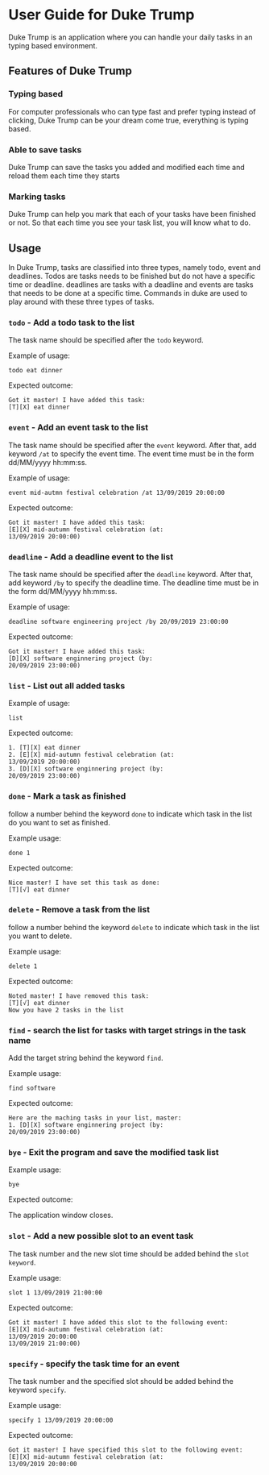 # User Guide for Duke Trump

Duke Trump is an application where you can handle your daily tasks in an typing based environment.

## Features of Duke Trump

### Typing based

For computer professionals who can type fast and prefer typing instead of clicking, Duke Trump can be your dream come true, everything is typing based. 

### Able to save tasks

Duke Trump can save the tasks you added and modified each time and reload them each time they starts

### Marking tasks

Duke Trump can help you mark that each of your tasks have been finished or not. So that each time you see your task list, you will know what to do.

## Usage

In Duke Trump, tasks are classified into three types, namely todo, event and deadlines. Todos are tasks needs to be finished but do not have a specific time or deadline. deadlines are tasks with a deadline and events are tasks that needs to be done at a specific time. Commands in duke are used to play around with these three types of tasks.

### `todo` - Add a todo task to the list

The task name should be specified after the `todo` keyword.

Example of usage: 

`todo eat dinner`

Expected outcome:

`Got it master! I have added this task:` <br />
  `[T][X] eat dinner`
  
### `event` - Add an event task to the list

The task name should be specified after the `event` keyword. After that,
add keyword `/at` to specify the event time. The event time must be in the 
form dd/MM/yyyy hh:mm:ss.

Example of usage:

`event mid-autmn festival celebration /at 13/09/2019 20:00:00`

Expected outcome:

`Got it master! I have added this task:` <br />
  `[E][X] mid-autumn festival celebration (at:` <br />
  `13/09/2019 20:00:00)`

### `deadline` - Add a deadline event to the list

The task name should be specified after the `deadline` keyword. After that,
add keyword `/by` to specify the deadline time. The deadline time must be in the 
form dd/MM/yyyy hh:mm:ss.

Example of usage:

`deadline software engineering project /by 20/09/2019 23:00:00`

Expected outcome:

`Got it master! I have added this task:` <br />
  `[D][X] software enginnering project (by:` <br/>
  `20/09/2019 23:00:00)`
  
### `list` - List out all added tasks

Example of usage:

`list`

Expected outcome:

`1. [T][X] eat dinner`<br />
`2. [E][X] mid-autumn festival celebration (at:` <br />
   `13/09/2019 20:00:00)` <br />
`3. [D][X] software enginnering project (by:` <br/>
   `20/09/2019 23:00:00)`
 
### `done` - Mark a task as finished
follow a number behind the keyword `done` to indicate which task in the list do you want to set as finished.

Example usage:

`done 1`

Expected outcome:

`Nice master! I have set this task as done:` <br />
`[T][√] eat dinner`

### `delete` - Remove a task from the list
follow a number behind the keyword `delete` to indicate which task in the list you want to delete.

Example usage:

`delete 1`

Expected outcome:

`Noted master! I have removed this task:` <br />
`[T][√] eat dinner` <br />
`Now you have 2 tasks in the list`

### `find` - search the list for tasks with target strings in the task name
Add the target string behind the keyword `find`.

Example usage:

`find software`

Expected outcome:

`Here are the maching tasks in your list, master:` <br />
`1. [D][X] software enginnering project (by:` <br/>
   `20/09/2019 23:00:00)`

### `bye` - Exit the program and save the modified task list

Example usage:

`bye`

Expected outcome:

The application window closes.

### `slot` - Add a new possible slot to an event task

The task number and the new slot time should be added behind the `slot keyword`.

Example usage:

`slot 1 13/09/2019 21:00:00`

Expected outcome:

`Got it master! I have added this slot to the following event:` <br />
`[E][X] mid-autumn festival celebration (at:` <br />
`13/09/2019 20:00:00` <br />
`13/09/2019 21:00:00)`

### `specify` - specify the task time for an event

The task number and the specified slot should be added behind the keyword `specify`.

Example usage:

`specify 1 13/09/2019 20:00:00`

Expected outcome:

`Got it master! I have specified this slot to the following event:` <br />
`[E][X] mid-autumn festival celebration (at:` <br />
`13/09/2019 20:00:00` <br />
